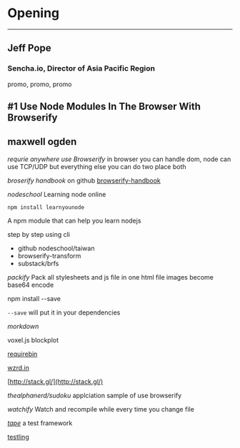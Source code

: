 # Opening
-----------------
## Jeff Pope
### Sencha.io, Director of Asia Pacific Region

promo, promo, promo

#1 Use Node Modules In The Browser With Browserify
-----------------
## maxwell ogden

_requrie anywhere use Browserify_
in browser you can handle dom, node can use TCP/UDP
but everything else you can do two place both

*broserify handbook* on github [browserify-handbook](https://github.com/substack/browserify-handbook)

*nodeschool* [](nodeschool.io)
Learning node online

`npm install learnyounode`

A npm module that can help you learn nodejs

step by step using cli

* github nodeschool/taiwan
* browserify-transform
* substack/brfs

_packify_
Pack all stylesheets and js file in one html file
images become base64 encode

npm install --save

`--save` will put it in your dependencies

_morkdown_

voxel.js
blockplot

[requirebin](http://requirebin.com/)

[wzrd.in](http://wzrd.in/)

[http://stack.gl/](http://stack.gl/)

_thealphanerd/sudoku_
applciation sample of use browserify

_watchify_
Watch and recompile while every time you change file

[_tape_](https://www.npmjs.org/package/tape)
a test framework

[testling](https://ci.testling.com/)

